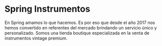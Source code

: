 # Spring Instrumentos

En Spring amamos lo que hacemos. Es por eso que desde el año 2017 nos hemos convertido en referentes del mercado brindando un servicio único y personalizado.
Somos una tienda boutique especializada en la venta de instrumentos vintage premium.